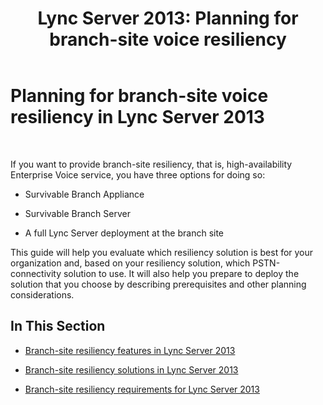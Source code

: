 ﻿---
title: 'Lync Server 2013: Planning for branch-site voice resiliency'
TOCTitle: Planning for branch-site voice resiliency
ms:assetid: 67713f57-3ded-4127-ac37-57d8099bf384
ms:mtpsurl: https://technet.microsoft.com/en-us/library/Gg398477(v=OCS.15)
ms:contentKeyID: 48184351
ms.date: 07/23/2014
mtps_version: v=OCS.15
---

# Planning for branch-site voice resiliency in Lync Server 2013

 


If you want to provide branch-site resiliency, that is, high-availability Enterprise Voice service, you have three options for doing so:

  - Survivable Branch Appliance

  - Survivable Branch Server

  - A full Lync Server deployment at the branch site

This guide will help you evaluate which resiliency solution is best for your organization and, based on your resiliency solution, which PSTN-connectivity solution to use. It will also help you prepare to deploy the solution that you choose by describing prerequisites and other planning considerations.

## In This Section

  - [Branch-site resiliency features in Lync Server 2013](lync-server-2013-branch-site-resiliency-features.md)

  - [Branch-site resiliency solutions in Lync Server 2013](lync-server-2013-branch-site-resiliency-solutions.md)

  - [Branch-site resiliency requirements for Lync Server 2013](lync-server-2013-branch-site-resiliency-requirements.md)

